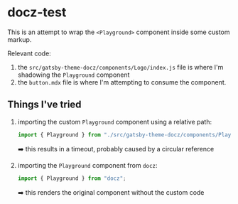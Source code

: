 # docz-test

This is an attempt to wrap the `<Playground>` component inside some custom markup.

Relevant code:

1. the `src/gatsby-theme-docz/components/Logo/index.js` file is where I'm shadowing the `Playground` component
2. the `button.mdx` file is where I'm attempting to consume the component.

## Things I've tried

1. importing the custom `Playground` component using a relative path:

   ```js
   import { Playground } from "./src/gatsby-theme-docz/components/Playground";
   ```

   ➡️ this results in a timeout, probably caused by a circular reference

2. importing the `Playground` component from `docz`:

   ```js
   import { Playground } from "docz";
   ```

   ➡️ this renders the original component without the custom code
